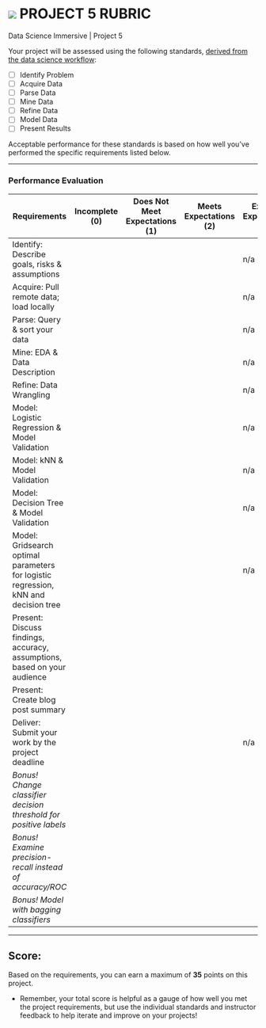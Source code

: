 # ![](https://ga-dash.s3.amazonaws.com/production/assets/logo-9f88ae6c9c3871690e33280fcf557f33.png) PROJECT 5 RUBRIC
Data Science Immersive | Project 5	 						

Your project will be assessed using the following standards, [derived from the data science workflow](../../../../resources/syllabus/DSI-workflow-v1.pdf):

- [ ] Identify Problem
- [ ] Acquire Data
- [ ] Parse Data
- [ ] Mine Data
- [ ] Refine Data		
- [ ] Model Data
- [ ] Present Results

Acceptable performance for these standards is based on how well you've performed the specific requirements listed below.

---

### Performance Evaluation

| Requirements | Incomplete (0) | Does Not Meet Expectations (1) | Meets Expectations (2) | Exceeds Expectations (3) |
|---|---|---|---|---|
| Identify: Describe goals, risks & assumptions | | | | n/a |
| Acquire: Pull remote data; load locally | | | | n/a |
| Parse: Query & sort your data | | | | n/a |
| Mine: EDA & Data Description  | | | | n/a |
| Refine: Data Wrangling  | | | | n/a |
| Model: Logistic Regression & Model Validation | | | | n/a |
| Model: kNN & Model Validation | | | | n/a |
| Model: Decision Tree & Model Validation | | | | n/a |
| Model: Gridsearch optimal parameters for logistic regression, kNN and decision tree | | | | n/a |
| Present: Discuss findings, accuracy, assumptions, based on your audience | | | | |
| Present: Create blog post summary | | | | |
| Deliver: Submit your work by the project deadline | | | | n/a |
| *Bonus! Change classifier decision threshold for positive labels* | | | | |
| *Bonus! Examine precision-recall instead of accuracy/ROC* | | | | |
| *Bonus! Model with bagging classifiers* | | | | |


---

## Score:
Based on the requirements, you can earn a maximum of  **35**  points on this project.

- Remember, your total score is helpful as a gauge of how well you met the project requirements, but use the individual standards and instructor feedback to help iterate and improve on your projects!
